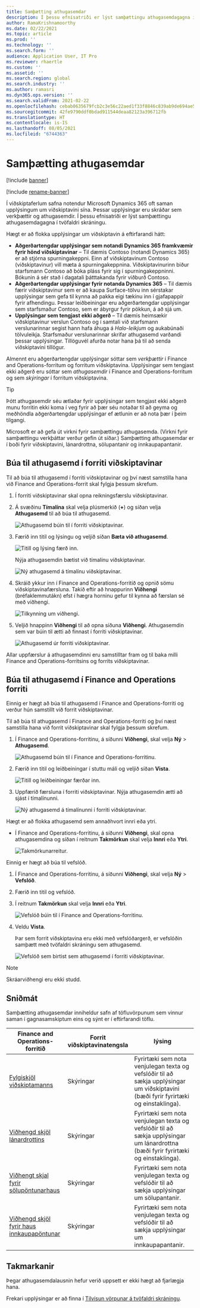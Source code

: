 ```yaml
---
title: Samþætting athugasemdar
description: Í þessu efnisatriði er lýst samþættingu athugasemdagagna í tvöfaldri skráningu.
author: RamaKrishnamoorthy
ms.date: 02/22/2021
ms.topic: article
ms.prod: ''
ms.technology: ''
ms.search.form: ''
audience: Application User, IT Pro
ms.reviewer: rhaertle
ms.custom: ''
ms.assetid: ''
ms.search.region: global
ms.search.industry: ''
ms.author: ramasri
ms.dyn365.ops.version: ''
ms.search.validFrom: 2021-02-22
ms.openlocfilehash: cebab0635679fcb2c3e56c22aed1f33f8846c839ab9de694ae596c9366da96db
ms.sourcegitcommit: 42fe9790ddf0bdad911544deaa82123a396712fb
ms.translationtype: HT
ms.contentlocale: is-IS
ms.lasthandoff: 08/05/2021
ms.locfileid: "6744363"
---
```

# <a name="note-integration"></a>Samþætting athugasemdar

[!include [banner](../../includes/banner.md)]

[!include [rename-banner](~/includes/cc-data-platform-banner.md)]

Í viðskiptaferlum safna notendur Microsoft Dynamics 365 oft saman upplýsingum um viðskiptavini sína. Þessar upplýsingar eru skráðar sem verkþættir og athugasemdir. Í þessu efnisatriði er lýst samþættingu athugasemdagagna í tvöfaldri skráningu.

Hægt er að flokka upplýsingar um viðskiptavin á eftirfarandi hátt:

+ **Aðgerðartengdar upplýsingar sem notandi Dynamics 365 framkvæmir fyrir hönd viðskiptavinar** – Til dæmis Contoso (notandi Dynamics 365) er að stjórna spurningakeppni. Einn af viðskiptavinum Contoso (viðskiptavinur) vill mæta á spurningakeppnina. Viðskiptavinurinn biður starfsmann Contoso að bóka pláss fyrir sig í spurningakeppninni. Bókunin á sér stað í dagatali þátttakanda fyrir viðburð Contoso.
+ **Aðgerðartengdar upplýsingar fyrir notanda Dynamics 365** – Til dæmis færir viðskiptavinur sem er að kaupa Surface-tölvu inn sérstakar upplýsingar sem gefa til kynna að pakka eigi tækinu inn í gjafapappír fyrir afhendingu. Þessar leiðbeiningar eru aðgerðartengdar upplýsingar sem starfsmaður Contoso, sem er ábyrgur fyrir pökkun, á að sjá um.
+ **Upplýsingar sem tengjast ekki aðgerð** – Til dæmis heimsækir viðskiptavinur verslun Contoso og í samtali við starfsmann verslunarinnar segist hann hafa áhuga á *Halo-leikjum* og aukabúnaði tölvuleikja. Starfsmaður verslunarinnar skrifar athugasemd varðandi þessar upplýsingar. Tillöguvél afurða notar hana þá til að senda viðskiptavini tillögur.

Almennt eru aðgerðartengdar upplýsingar sóttar sem *verkþættir* í Finance and Operations-forritum og forritum viðskiptavina. Upplýsingar sem tengjast ekki aðgerð eru sóttar sem *athugasemdir* í Finance and Operations-forritum og sem *skýringar* í forritum viðskiptavina.

> [!TIP]
> Þótt athugasemdir séu ætlaðar fyrir upplýsingar sem tengjast ekki aðgerð munu forritin ekki koma í veg fyrir að þær séu notaðar til að geyma og meðhöndla aðgerðartengdar upplýsingar ef ætlunin er að nota þær í þeim tilgangi.

Microsoft er að gefa út virkni fyrir samþættingu athugasemda. (Virkni fyrir samþættingu verkþáttar verður gefin út síðar.) Samþætting athugasemdar er í boði fyrir viðskiptavini, lánardrottna, sölupantanir og innkaupapantanir.

## <a name="create-a-note-in-a-customer-engagement-app"></a>Búa til athugasemd í forriti viðskiptavinar

Til að búa til athugasemd í forriti viðskiptavinar og því næst samstilla hana við Finance and Operations-forrit skal fylgja þessum skrefum.

1. Í forriti viðskiptavinar skal opna reikningsfærslu viðskiptavinar.
2. Á svæðinu **Tímalína** skal velja plúsmerkið (**+**) og síðan velja **Athugasemd** til að búa til athugasemd.

    ![Athugasemd búin til í forriti viðskiptavinar.](media/notes-ce-1.png)

3. Færið inn titil og lýsingu og veljið síðan **Bæta við athugasemd**.

    ![Titill og lýsing færð inn.](media/notes-ce-2.png)

    Nýja athugasemdin bætist við tímalínu viðskiptavinar.

    ![Ný athugasemd á tímalínu viðskiptavinar.](media/notes-ce-3.png)

4. Skráið ykkur inn í Finance and Operations-forritið og opnið sömu viðskiptavinafærsluna. Takið eftir að hnappurinn **Viðhengi** (bréfaklemmutákn) efst í hægra horninu gefur til kynna að færslan sé með viðhengi.

    ![Tilkynning um viðhengi.](media/notes-ce-4.png)

5. Veljið hnappinn **Viðhengi** til að opna síðuna **Viðhengi**. Athugasemdin sem var búin til ætti að finnast í forriti viðskiptavinar.

    ![Athugasemd úr forriti viðskiptavinar.](media/notes-ce-5.png)

Allar uppfærslur á athugasemdinni eru samstilltar fram og til baka milli Finance and Operations-forritsins og forrits viðskiptavinar.

## <a name="create-a-note-in-a-finance-and-operations-app"></a>Búa til athugasemd í Finance and Operations forriti

Einnig er hægt að búa til athugasemd í Finance and Operations-forriti og verður hún samstillt við forrit viðskiptavinar.

Til að búa til athugasemd í Finance and Operations-forriti og því næst samstilla hana við forrit viðskiptavinar skal fylgja þessum skrefum.

1. Í Finance and Operations-forritinu, á síðunni **Viðhengi**, skal velja **Ný** \> **Athugasemd**.

    ![Athugasemd búin til í Finance and Operations-forritinu.](media/notes-fo-1.png)

2. Færið inn titil og leiðbeiningar í stuttu máli og veljið síðan **Vista**.

    ![Titill og leiðbeiningar færðar inn.](media/notes-fo-2.png)

3. Uppfærið færsluna í forriti viðskiptavinar. Nýja athugasemdin ætti að sjást í tímalínunni.

    ![Ný athugasemd á tímalínunni í forriti viðskiptavinar.](media/notes-fo-3.png)

Hægt er að flokka athugasemd sem annaðhvort innri eða ytri.

- Í Finance and Operations-forritinu, á síðunni **Viðhengi**, skal opna athugasemdina og síðan í reitnum **Takmörkun** skal velja **Innri** eða **Ytri**.

    ![Takmörkunarreitur.](media/notes-fo-4.png)

Einnig er hægt að búa til vefslóð.

1. Í Finance and Operations-forritinu, á síðunni **Viðhengi**, skal velja **Ný** \> **Vefslóð**.
2. Færið inn titil og vefslóð.
3. Í reitnum **Takmörkun** skal velja **Innri** eða **Ytri**.

    ![Vefslóð búin til í Finance and Operations-forritinu.](media/notes-fo-5.png)

4. Veldu **Vista**.

    Þar sem forrit viðskiptavina eru ekki með vefslóðargerð, er vefslóðin samþætt með tvöfaldri skráningu sem athugasemd.

    ![Vefslóð sem birtist sem athugasemd í forriti viðskiptavinar.](media/notes-ce-6.png)

> [!NOTE]
> Skráarviðhengi eru ekki studd.

## <a name="templates"></a>Sniðmát

Samþætting athugasemdar inniheldur safn af töfluvörpunum sem vinnur saman í gagnasamskiptum eins og sýnt er í eftirfarandi töflu.

| Finance and Operations-forritið | Forrit viðskiptavinatengsla | lýsing |
|----------------------------|-------------------------|-------------|
| [Fylgiskjöl viðskiptamanns](mapping-reference.md#230) | Skýringar | Fyrirtæki sem nota venjulegan texta og vefslóðir til að sækja upplýsingar um viðskiptavini (bæði fyrir fyrirtæki og einstaklinga). |
| [Viðhengd skjöl lánardrottins](mapping-reference.md#231) | Skýringar | Fyrirtæki sem nota venjulegan texta og vefslóðir til að sækja upplýsingar um lánardrottna (bæði fyrir fyrirtæki og einstaklinga). |
| [Viðhengt skjal fyrir sölupöntunarhaus](mapping-reference.md#229) | Skýringar | Fyrirtæki sem nota venjulegan texta og vefslóðir til að sækja upplýsingar um sölupantanir. |
| [Viðhengd skjöl fyrir haus innkaupapöntunar](mapping-reference.md#232) | Skýringar | Fyrirtæki sem nota venjulegan texta og vefslóðir til að sækja upplýsingar um innkaupapantanir. |

## <a name="limitations"></a>Takmarkanir

Þegar athugasemdalausnin hefur verið uppsett er ekki hægt að fjarlægja hana. 

Frekari upplýsingar er að finna í [Tilvísun vörpunar á tvöfaldri skráningu](mapping-reference.md).
